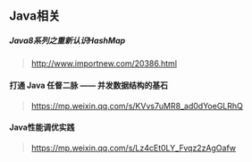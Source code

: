 ## Java相关
##### Java8系列之重新认识HashMap
>http://www.importnew.com/20386.html
#### 打通 Java 任督二脉 —— 并发数据结构的基石
>https://mp.weixin.qq.com/s/KVvs7uMR8_ad0dYoeGLRhQ
#### Java性能调优实践
>https://mp.weixin.qq.com/s/Lz4cEt0LY_Fvqz2zAgOafw
